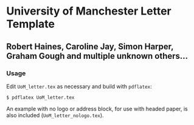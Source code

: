 # University of Manchester Letter Template

## Robert Haines, Caroline Jay, Simon Harper, Graham Gough and multiple unknown others...

### Usage

Edit `UoM_letter.tex` as necessary and build with `pdflatex`:

```shell
$ pdflatex UoM_letter.tex
```

An example with no logo or address block, for use with headed paper, is also included (`UoM_letter_nologo.tex`).
